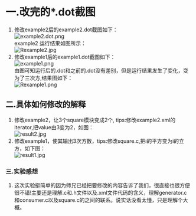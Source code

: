 # 一.改完的*.dot截图   
1. 修改example2后的example2.dot截图如下：   
![example2.dot.png](https://ooo.0o0.ooo/2016/10/18/5805e60527874.png)   
example2 运行结果如图所示：   
![Rexample2.jpg](https://ooo.0o0.ooo/2016/10/18/5805e904cd670.jpg)   
2. 修改example1后的example1.dot截图如下：   
![example1.png](https://ooo.0o0.ooo/2016/10/18/5805e737bfa48.png)   
由图可知运行后的.dot和之前的.dot没有差别，但是运行结果发生了变化，变为了三次方,结果图如下：    
![Rexample1.png](https://ooo.0o0.ooo/2016/10/18/5805e7bb6aa24.png)   
   
## 二.具体如何修改的解释   
1. 修改example2，让3个square模块变成2个, tips:修改example2.xml的iterator,把value由3变为2，如图：    
![result2.jpg](https://ooo.0o0.ooo/2016/10/18/5805ea02ca80c.jpg)   
2. 修改example1，使其输出3次方数，tips:修改square.c,把i的平方变为i的立方，如下图：    
![result1.jpg](https://ooo.0o0.ooo/2016/10/18/5805eb0697fb5.jpg)   
   
### 三.实验感想
1. 这次实验挺简单的因为师兄已经把要修改的内容告诉了我们，很直接也很方便很不错!主要还是理解.c和.h文件以及.xml文件代码的含义，理解generator.c和consumer.c以及square.c的之间的联系。说实话没看太懂，只是理解个大概。

